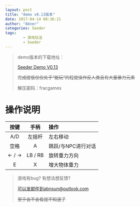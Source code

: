 ```yaml
---
layout: post
title: "demo v0.13版本"
date: 2017-04-14 08:36:21
author: "Abner"
categories: Seeder
tags: 
        - 游戏玩法
        - Seeder
---
```


> demo版本的下载地址：
>
> [Seeder Demo V0.13](http://pan.baidu.com/s/1kVx95Dt)
>
>
> ~~完成度低仅仅处于“能玩”的程度操作反人类且有大量暴力元素~~
>
>
> 解压密码：fracgames

# 操作说明

按键 | 手柄 | 操作
:------: | :-------: |:-------
A/D | 左摇杆   | 左右移动
空格 | A | 跳跃/与NPC进行对话
← / →  | LB / RB | 旋转重力方向
E | X | 增大物体重力

> 游戏有bug? 有想法想反馈?
>
> 可以发邮件到abnsun@outlook.com
>
> ~~至于会不会看就不知道了~~